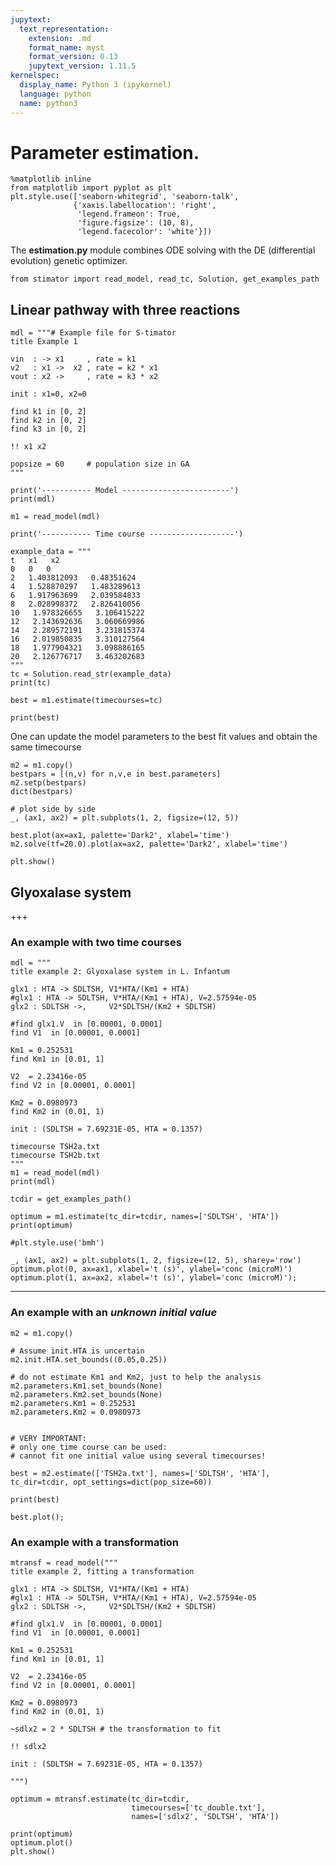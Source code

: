 ```yaml
---
jupytext:
  text_representation:
    extension: .md
    format_name: myst
    format_version: 0.13
    jupytext_version: 1.11.5
kernelspec:
  display_name: Python 3 (ipykernel)
  language: python
  name: python3
---
```


# Parameter estimation.

```{code-cell} ipython3
%matplotlib inline
from matplotlib import pyplot as plt
plt.style.use(['seaborn-whitegrid', 'seaborn-talk',
              {'xaxis.labellocation': 'right',
               'legend.frameon': True,
               'figure.figsize': (10, 8),
               'legend.facecolor': 'white'}])
```

The **estimation.py** module combines ODE solving with the DE (differential evolution) genetic optimizer.

```{code-cell} ipython3
from stimator import read_model, read_tc, Solution, get_examples_path
```

##  Linear pathway with three reactions

```{code-cell} ipython3
mdl = """# Example file for S-timator
title Example 1

vin  : -> x1     , rate = k1
v2   : x1 ->  x2 , rate = k2 * x1
vout : x2 ->     , rate = k3 * x2

init : x1=0, x2=0

find k1 in [0, 2]
find k2 in [0, 2]
find k3 in [0, 2]

!! x1 x2

popsize = 60     # population size in GA
"""

print('----------- Model ------------------------')
print(mdl)

m1 = read_model(mdl)

print('----------- Time course -------------------')

example_data = """
t   x1   x2
0   0   0
2   1.403812093   0.48351624
4   1.528870297   1.483289613
6   1.917963699   2.039584833
8   2.028998372   2.826410056
10   1.978326655   3.106415222
12   2.143692636   3.060669986
14   2.289572191   3.231815374
16   2.019850835   3.310127564
18   1.977904321   3.098886165
20   2.126776717   3.463202683
"""
tc = Solution.read_str(example_data)
print(tc)
```

```{code-cell} ipython3
best = m1.estimate(timecourses=tc)

print(best)
```

One can update the model parameters to the best fit values and obtain the same timecourse

```{code-cell} ipython3
m2 = m1.copy()
bestpars = [(n,v) for n,v,e in best.parameters]
m2.setp(bestpars)
dict(bestpars)
```

```{code-cell} ipython3
# plot side by side
_, (ax1, ax2) = plt.subplots(1, 2, figsize=(12, 5))

best.plot(ax=ax1, palette='Dark2', xlabel='time')
m2.solve(tf=20.0).plot(ax=ax2, palette='Dark2', xlabel='time')

plt.show()
```

##  Glyoxalase system

+++

### An example with **two time courses**

```{code-cell} ipython3
mdl = """
title example 2: Glyoxalase system in L. Infantum

glx1 : HTA -> SDLTSH, V1*HTA/(Km1 + HTA)
#glx1 : HTA -> SDLTSH, V*HTA/(Km1 + HTA), V=2.57594e-05
glx2 : SDLTSH ->,     V2*SDLTSH/(Km2 + SDLTSH)

#find glx1.V  in [0.00001, 0.0001]
find V1  in [0.00001, 0.0001]

Km1 = 0.252531
find Km1 in [0.01, 1]

V2  = 2.23416e-05
find V2 in [0.00001, 0.0001]

Km2 = 0.0980973
find Km2 in (0.01, 1)

init : (SDLTSH = 7.69231E-05, HTA = 0.1357)

timecourse TSH2a.txt
timecourse TSH2b.txt
"""
m1 = read_model(mdl)
print(mdl)
```

```{code-cell} ipython3
tcdir = get_examples_path()

optimum = m1.estimate(tc_dir=tcdir, names=['SDLTSH', 'HTA'])
print(optimum)
```

```{code-cell} ipython3
#plt.style.use('bmh')

_, (ax1, ax2) = plt.subplots(1, 2, figsize=(12, 5), sharey='row')
optimum.plot(0, ax=ax1, xlabel='t (s)', ylabel='conc (microM)')
optimum.plot(1, ax=ax2, xlabel='t (s)', ylabel='conc (microM)');
```

-----------

### An example with an *unknown initial value*

```{code-cell} ipython3
m2 = m1.copy()

# Assume init.HTA is uncertain
m2.init.HTA.set_bounds((0.05,0.25))

# do not estimate Km1 and Km2, just to help the analysis
m2.parameters.Km1.set_bounds(None)
m2.parameters.Km2.set_bounds(None)
m2.parameters.Km1 = 0.252531
m2.parameters.Km2 = 0.0980973


# VERY IMPORTANT:
# only one time course can be used: 
# cannot fit one initial value using several timecourses!

best = m2.estimate(['TSH2a.txt'], names=['SDLTSH', 'HTA'], tc_dir=tcdir, opt_settings=dict(pop_size=60))

print(best)
```

```{code-cell} ipython3
best.plot();
```

### An example with a transformation

```{code-cell} ipython3
mtransf = read_model("""
title example 2, fitting a transformation

glx1 : HTA -> SDLTSH, V1*HTA/(Km1 + HTA)
#glx1 : HTA -> SDLTSH, V*HTA/(Km1 + HTA), V=2.57594e-05
glx2 : SDLTSH ->,     V2*SDLTSH/(Km2 + SDLTSH)

#find glx1.V  in [0.00001, 0.0001]
find V1  in [0.00001, 0.0001]

Km1 = 0.252531
find Km1 in [0.01, 1]

V2  = 2.23416e-05
find V2 in [0.00001, 0.0001]

Km2 = 0.0980973
find Km2 in (0.01, 1)

~sdlx2 = 2 * SDLTSH # the transformation to fit

!! sdlx2

init : (SDLTSH = 7.69231E-05, HTA = 0.1357)

""")

optimum = mtransf.estimate(tc_dir=tcdir,
                           timecourses=['tc_double.txt'],
                           names=['sdlx2', 'SDLTSH', 'HTA'])

print(optimum)
optimum.plot()
plt.show()
```
